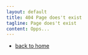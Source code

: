 ```yaml
---
layout: default
title: 404 Page does't exist
tagline: Page does't exist
content: Opps...
---
```



* [back to home](/)